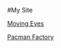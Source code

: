 #My Site

<a href="https://www.reed0023.github.io/eyes">Moving Eyes</a>

<a href="https://www.reed0023.github.io/pacman">Pacman Factory</a>

